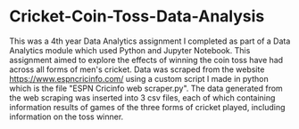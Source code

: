 # Cricket-Coin-Toss-Data-Analysis

This was a 4th year Data Analytics assignment I completed as part of a Data Analytics module which used Python and Jupyter Notebook. This assignment aimed to explore the effects of winning the coin toss have had across all forms of men's cricket. Data was scraped from the website https://www.espncricinfo.com/ using a custom script I made in python which is the file "ESPN Cricinfo web scraper.py". The data generated from the web scraping was inserted into 3 csv files, each of which containing information results of games of the three forms of cricket played, including information on the toss winner. 
